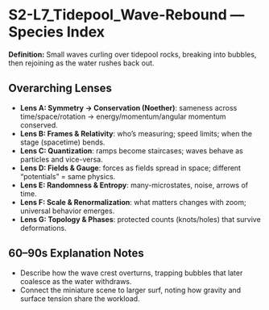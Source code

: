 # S2-L7_Tidepool_Wave-Rebound — Species Index
**Definition:** Small waves curling over tidepool rocks, breaking into bubbles, then rejoining as the water rushes back out.
## Overarching Lenses

- **Lens A: Symmetry -> Conservation (Noether)**: sameness across time/space/rotation → energy/momentum/angular momentum conserved.
- **Lens B: Frames & Relativity**: who’s measuring; speed limits; when the stage (spacetime) bends.
- **Lens C: Quantization**: ramps become staircases; waves behave as particles and vice-versa.
- **Lens D: Fields & Gauge**: forces as fields spread in space; different “potentials” = same physics.
- **Lens E: Randomness & Entropy**: many-microstates, noise, arrows of time.
- **Lens F: Scale & Renormalization**: what matters changes with zoom; universal behavior emerges.
- **Lens G: Topology & Phases**: protected counts (knots/holes) that survive deformations.

## 60–90s Explanation Notes
- Describe how the wave crest overturns, trapping bubbles that later coalesce as the water withdraws.
- Connect the miniature scene to larger surf, noting how gravity and surface tension share the workload.
